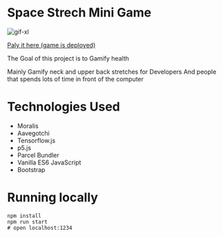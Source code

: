 # Space Strech Mini Game 

![gif-xl](https://user-images.githubusercontent.com/86926500/140054207-06de8aec-df6f-485d-b23b-9e5bf2853554.gif)

[Paly it here (game is deployed)](https://coderdidit.com/space-stretch)

The Goal of this project is to Gamify health

Mainly Gamify neck and upper back stretches for Developers 
And people that spends lots of time in front of the computer

# Technologies Used
- Moralis
- Aavegotchi
- Tensorflow.js
- p5.js
- Parcel Bundler
- Vanilla ES6 JavaScript
- Bootstrap

# Running locally

```shel
npm install
npm run start
# open localhost:1234
```
